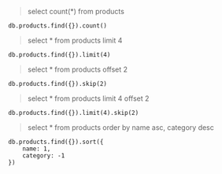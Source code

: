> select count(*) from products
```
db.products.find({}).count()
```

> select * from products limit 4
```
db.products.find({}).limit(4)
```

> select * from products offset 2
```
db.products.find({}).skip(2)
```

> select * from products limit 4 offset 2
```
db.products.find({}).limit(4).skip(2)
```

> select * from products order by name asc, category desc
```
db.products.find({}).sort({
    name: 1,
    category: -1
})
```
